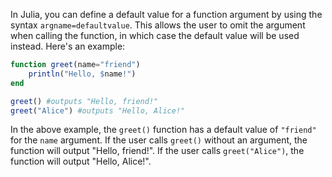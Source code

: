 In Julia, you can define a default value for a function argument by using the syntax `argname=defaultvalue`. This allows the user to omit the argument when calling the function, in which case the default value will be used instead. Here's an example:

```julia
function greet(name="friend")
    println("Hello, $name!")
end

greet() #outputs "Hello, friend!"
greet("Alice") #outputs "Hello, Alice!"
```

In the above example, the `greet()` function has a default value of `"friend"` for the `name` argument. If the user calls `greet()` without an argument, the function will output "Hello, friend!". If the user calls `greet("Alice")`, the function will output "Hello, Alice!".